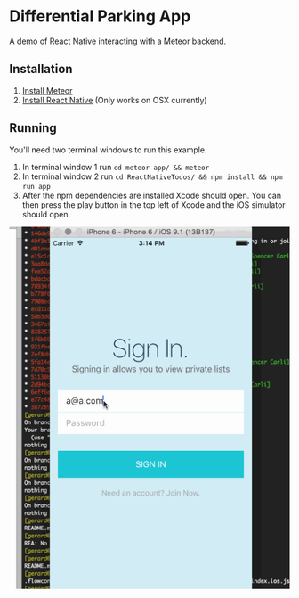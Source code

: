 # Differential Parking App

A demo of React Native interacting with a Meteor backend.

## Installation

1. [Install Meteor](https://www.meteor.com/install)
2. [Install React Native](https://facebook.github.io/react-native/docs/getting-started.html) (Only works on OSX currently)

## Running

You'll need two terminal windows to run this example.

1. In terminal window 1 run `cd meteor-app/ && meteor`
2. In terminal window 2 run `cd ReactNativeTodos/ && npm install && npm run app`
3. After the npm dependencies are installed Xcode should open. You can then press the play button in the top left of Xcode and the iOS simulator should open.

![](parking-app.gif)
